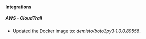 #### Integrations
##### AWS - CloudTrail
- Updated the Docker image to: *demisto/boto3py3:1.0.0.89556*.
